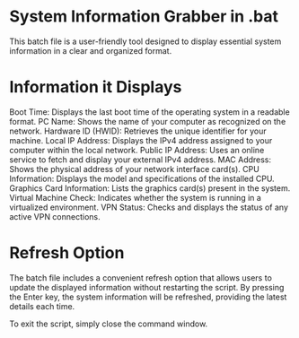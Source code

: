 # System Information Grabber in .bat
This batch file is a user-friendly tool designed to display essential system information in a clear and organized format. 

# Information it Displays
Boot Time: Displays the last boot time of the operating system in a readable format.
PC Name: Shows the name of your computer as recognized on the network.
Hardware ID (HWID): Retrieves the unique identifier for your machine.
Local IP Address: Displays the IPv4 address assigned to your computer within the local network.
Public IP Address: Uses an online service to fetch and display your external IPv4 address.
MAC Address: Shows the physical address of your network interface card(s).
CPU Information: Displays the model and specifications of the installed CPU.
Graphics Card Information: Lists the graphics card(s) present in the system.
Virtual Machine Check: Indicates whether the system is running in a virtualized environment.
VPN Status: Checks and displays the status of any active VPN connections.

# Refresh Option
The batch file includes a convenient refresh option that allows users to update the displayed information without restarting the script. By pressing the Enter key, the system information will be refreshed, providing the latest details each time.

To exit the script, simply close the command window.
